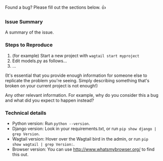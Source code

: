 Found a bug? Please fill out the sections below. 👍

### Issue Summary

A summary of the issue.

### Steps to Reproduce

1. (for example) Start a new project with `wagtail start myproject`
2. Edit models.py as follows...
3. ...

(It's essential that you provide enough information for someone else to replicate the problem you're seeing. Simply describing something that's broken on your current project is not enough!)

Any other relevant information. For example, why do you consider this a bug and what did you expect to happen instead?

### Technical details

* Python version: Run `python --version`.
* Django version: Look in your requirements.txt, or run `pip show django | grep Version`.
* Wagtail version: Hover over the Wagtail bird in the admin, or run `pip show wagtail | grep Version:`.
* Browser version: You can use http://www.whatsmybrowser.org/ to find this out.
